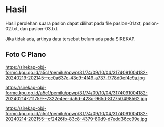 # Hasil

Hasil perolehan suara paslon dapat dilihat pada file paslon-01.txt, paslon-02.txt, dan paslon-03.txt.

Jika tidak ada, artinya data tersebut belum ada pada SIREKAP.

## Foto C Plano

https://sirekap-obj-formc.kpu.go.id/a5c1/pemilu/ppwp/31/74/09/10/04/3174091004182-20240219-202145--cc0a637e-43c9-4f49-a737-f778d0ef4c9a.jpg

https://sirekap-obj-formc.kpu.go.id/a5c1/pemilu/ppwp/31/74/09/10/04/3174091004182-20240214-211759--7322e4ee-da6d-428c-965d-8f2750498562.jpg

https://sirekap-obj-formc.kpu.go.id/a5c1/pemilu/ppwp/31/74/09/10/04/3174091004182-20240214-202155--cf2426fb-83c8-4379-80d9-d7edd36cc99e.jpg
